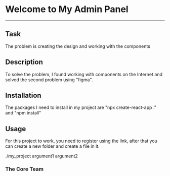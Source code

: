 # Welcome to My Admin Panel
***

## Task
The problem is creating the design and working with the components

## Description
To solve the problem, I found working with components on the Internet and solved the second problem using "figma".

## Installation
The packages I need to install in my project are "npx create-react-app ." and "npm install"

## Usage
For this project to work, you need to register using the link, after that you can create a new folder and create a file in it.

./my_project argument1 argument2


### The Core Team
